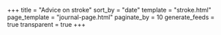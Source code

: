+++
title = "Advice on stroke"
sort_by = "date"
template = "stroke.html"
page_template = "journal-page.html"
paginate_by = 10
generate_feeds = true
transparent = true
+++

